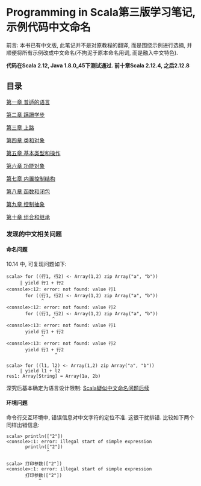 # Programming in Scala第三版学习笔记, 示例代码中文命名

前言: 本书已有中文版, 此笔记并不是对原教程的翻译, 而是围绕示例进行选摘, 并顺便将所有示例改成中文命名(不拘泥于原本命名用词, 而是融入中文特色).

**代码在Scala 2.12, Java 1.8.0_45下测试通过. 前十章Scala 2.12.4, 之后2.12.8**

## 目录

[第一章 普适的语言](%E7%AB%A0/#%E7%AC%AC%E4%B8%80%E7%AB%A0%20%E6%99%AE%E9%80%82%E7%9A%84%E8%AF%AD%E8%A8%80.md)

[第二章 蹒跚学步](%E7%AB%A0/#%E7%AC%AC%E4%BA%8C%E7%AB%A0%20%E8%B9%92%E8%B7%9A%E5%AD%A6%E6%AD%A5.md)

[第三章 上路](%E7%AB%A0/#%E7%AC%AC%E4%B8%89%E7%AB%A0%20%E4%B8%8A%E8%B7%AF.md)

[第四章 类和对象](%E7%AB%A0/#%E7%AC%AC%E5%9B%9B%E7%AB%A0%20%E7%B1%BB%E5%92%8C%E5%AF%B9%E8%B1%A1.md)

[第五章 基本类型和操作](%E7%AB%A0/#%E7%AC%AC%E4%BA%94%E7%AB%A0%20%E5%9F%BA%E6%9C%AC%E7%B1%BB%E5%9E%8B%E5%92%8C%E6%93%8D%E4%BD%9C.md)

[第六章 功能对象](%E7%AB%A0/#%E7%AC%AC%E5%85%AD%E7%AB%A0%20%E5%8A%9F%E8%83%BD%E5%AF%B9%E8%B1%A1.md)

[第七章 内置控制结构](%E7%AB%A0/#%E7%AC%AC%E4%B8%83%E7%AB%A0%20%E5%86%85%E7%BD%AE%E6%8E%A7%E5%88%B6%E7%BB%93%E6%9E%84.md)

[第八章 函数和闭包](%E7%AB%A0/#%E7%AC%AC%E5%85%AB%E7%AB%A0%20%E5%87%BD%E6%95%B0%E5%92%8C%E9%97%AD%E5%8C%85.md)

[第九章 控制抽象](%E7%AB%A0/#%E7%AC%AC%E4%B9%9D%E7%AB%A0%20%E6%8E%A7%E5%88%B6%E6%8A%BD%E8%B1%A1.md)

[第十章 组合和继承](%E7%AB%A0/#%E7%AC%AC%E5%8D%81%E7%AB%A0%20%E7%BB%84%E5%90%88%E5%92%8C%E7%BB%A7%E6%89%BF.md)

### 发现的中文相关问题

#### 命名问题
10.14 中, 可复现问题如下:
```
scala> for ((行1, 行2) <- Array(1,2) zip Array("a", "b"))
     | yield 行1 + 行2
<console>:12: error: not found: value 行1
       for ((行1, 行2) <- Array(1,2) zip Array("a", "b"))
             ^
<console>:12: error: not found: value 行2
       for ((行1, 行2) <- Array(1,2) zip Array("a", "b"))
                 ^
<console>:13: error: not found: value 行1
       yield 行1 + 行2
             ^
<console>:13: error: not found: value 行2
       yield 行1 + 行2
                  ^

scala> for ((l1, l2) <- Array(1,2) zip Array("a", "b"))
     | yield l1 + l2
res1: Array[String] = Array(1a, 2b)
```
深究后基本确定为语言设计限制: [Scala疑似中文命名问题后续](https://zhuanlan.zhihu.com/p/52114604)

#### 环境问题
命令行交互环境中, 错误信息对中文字符的定位不准. 这很干扰排错. 比较如下两个同样出错信息:
```
scala> println(["2"])
<console>:1: error: illegal start of simple expression
       println(["2"])
               ^

scala> 打印参数(["2"])
<console>:1: error: illegal start of simple expression
       打印参数(["2"])
            ^
```
